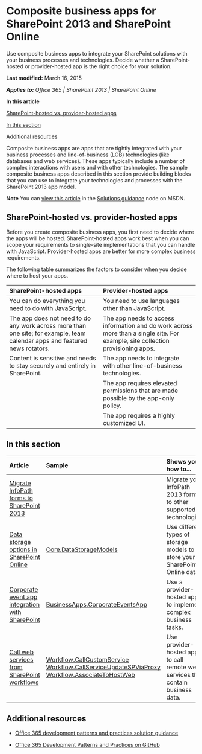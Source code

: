 
# Composite business apps for SharePoint 2013 and SharePoint Online
Use composite business apps to integrate your SharePoint solutions with your business processes and technologies. Decide whether a SharePoint-hosted or provider-hosted app is the right choice for your solution.

 **Last modified:** March 16, 2015

 _**Applies to:** Office 365 | SharePoint 2013 | SharePoint Online_

 **In this article**

 [SharePoint-hosted vs. provider-hosted apps](#sectionSection0)

 [In this section](#sectionSection1)

 [Additional resources](#bk_addresources)


Composite business apps are apps that are tightly integrated with your business processes and line-of-business (LOB) technologies (like databases and web services). These apps typically include a number of complex interactions with users and with other technologies.
The sample composite business apps described in this section provide building blocks that you can use to integrate your technologies and processes with the SharePoint 2013 app model.

**Note**  You can [view this article](https://msdn.microsoft.com/EN-US/library/dn957894.aspx) in the [Solutions guidance](https://msdn.microsoft.com/en-us/library/dn904529.aspx) node on MSDN.


## SharePoint-hosted vs. provider-hosted apps
<a name="sectionSection0"> </a>

Before you create composite business apps, you first need to decide where the apps will be hosted. SharePoint-hosted apps work best when you can scope your requirements to single-site implementations that you can handle with JavaScript. Provider-hosted apps are better for more complex business requirements.

The following table summarizes the factors to consider when you decide where to host your apps.

|**SharePoint-hosted apps**|**Provider-hosted apps**|
|:-----|:-----|
|You can do everything you need to do with JavaScript.|You need to use languages other than JavaScript.|
|The app does not need to do any work across more than one site; for example, team calendar apps and featured news rotators.|The app needs to access information and do work across more than a single site. For example, site collection provisioning apps.|
|Content is sensitive and needs to stay securely and entirely in SharePoint.|The app needs to integrate with other line-of-business technologies.|
||The app requires elevated permissions that are made possible by the app-only policy.|
||The app requires a highly customized UI.|



## In this section
<a name="sectionSection1"> </a>

|**Article**|**Sample**|**Shows you how to...**|
|:-----|:-----|:-----|
|[Migrate InfoPath forms to SharePoint 2013](https://msdn.microsoft.com/en-us/library/dn957892.aspx) ||Migrate your InfoPath 2013 forms to other supported technologies.|
|[Data storage options in SharePoint Online](https://msdn.microsoft.com/en-us/library/dn957893.aspx) |[Core.DataStorageModels](https://github.com/OfficeDev/PnP/tree/dev/Samples/Core.DataStorageModels) |Use different types of storage models to store your SharePoint Online data.|
|[Corporate event app integration with SharePoint](https://msdn.microsoft.com/en-us/library/dn957895.aspx)|[BusinessApps.CorporateEventsApp](https://github.com/OfficeDev/PnP/tree/dev/Solutions/BusinessApps.CorporateEventsApp)|Use a provider-hosted app to implement complex business tasks.|
|[Call web services from SharePoint workflows](https://msdn.microsoft.com/en-us/library/dn957896.aspx)|[Workflow.CallCustomService](https://github.com/OfficeDev/PnP/tree/dev/Samples/Workflow.CallCustomService)<br />[Workflow.CallServiceUpdateSPViaProxy](https://github.com/OfficeDev/PnP/tree/dev/Samples/Workflow.CallServiceUpdateSPViaProxy)<br />[Workflow.AssociateToHostWeb](https://github.com/OfficeDev/PnP/tree/dev/Samples/Workflow.AssociateToHostWeb)|Use provider-hosted apps to call remote web services that contain business data.|

## Additional resources
<a name="bk_addresources"> </a>


-  [Office 365 development patterns and practices solution guidance](http://msdn.microsoft.com/library/4bb8d1ad-1cf9-484c-b444-1aa032608bc1.aspx)
    
-  [Office 365 Development Patterns and Practices on GitHub](https://github.com/OfficeDev/PnP)
    
